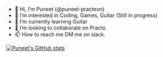 - 👋 Hi, I’m Puneet (@puneet-practeon)
- 👀 I’m interested in Coding, Games, Guitar (Still in progress)
- 🌱 I’m currently learning Guitar
- 💞️ I’m looking to collaborate on Practo
- 📫 How to reach me DM me on slack.

<!---
puneet-practeon/puneet-practeon is a ✨ special ✨ repository because its `README.md` (this file) appears on your GitHub profile.
You can click the Preview link to take a look at your changes.
--->
[![Puneet's GitHub stats](https://github-readme-stats.vercel.app/api?username=puneet-practeon)](https://github.com/anuraghazra/github-readme-stats)
